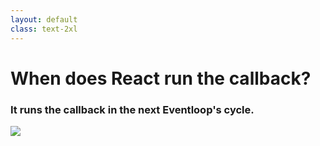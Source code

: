 ```yaml
---
layout: default
class: text-2xl
---
```


# When does React run the **callback**?

### It runs the callback in the next **Eventloop**'s cycle.

<img src="/images/eventloop.png" class="diagram" />
